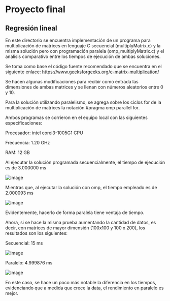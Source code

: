 # Proyecto final 

## Regresión lineal
En este directorio se encuentra implementación de un programa para multiplicación de matrices en lenguaje C secuencial (multiplyMatrix.c) y la misma solución pero con programación paralela (omp_multiplyMatrix.c) y el análisis comparativo entre los tiempos de ejecución de ambas soluciones.

Se toma como base el código fuente recomendado que se encuentra en el siguiente enlace: https://www.geeksforgeeks.org/c-matrix-multiplication/ 

Se hacen algunas modificaciones para recibir como entrada las dimensiones de ambas matrices y se llenan con números aleatorios entre 0 y 10.

Para la solución utilizando paralelismo, se agrega sobre los ciclos for de la multiplicación de matrices la notación #pragma omp parallel for.

Ambos programas se corrieron en el equipo local con las siguientes especificaciones:

Procesador: intel corei3-1005G1 CPU

Frecuencia: 1.20 GHz

RAM: 12 GB

Al ejecutar la solución programada secuencialmente, el tiempo de ejecución es de   3.000000 ms

![image](https://github.com/Avillamizarv/IntroPP2190033/assets/108444542/daad72b5-d6d0-4730-9dfa-a0e8e618ba35)


Mientras que, al ejecutar la solución con omp, el tiempo empleado es de 2.000093 ms

![image](https://github.com/Avillamizarv/IntroPP2190033/assets/108444542/aa99526f-37da-4d7e-af81-4b22cc88f85f)



Evidentemente, hacerlo de forma paralela tiene ventaja de tiempo.


Ahora, si se hace la misma prueba aumentando la cantidad de datos, es decir, con matrices de mayor dimensión (100x100 y 100 x 200), los resultados son los siguientes:

Secuencial:  15 ms

![image](https://github.com/Avillamizarv/IntroPP2190033/assets/108444542/3034fdd0-98a2-453c-aad9-a90224f7ffdc)

Paralelo:   4.999876 ms

![image](https://github.com/Avillamizarv/IntroPP2190033/assets/108444542/f3bf5c5e-5376-4a4a-a7a3-6ef4b8e7a151)

En este caso, se hace un poco más notable la diferencia en los tiempos, evidenciando que a medida que crece la data, el rendimiento en paralelo es mejor.
